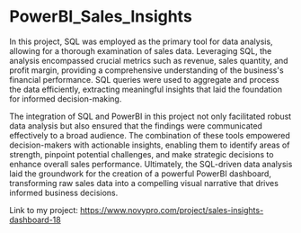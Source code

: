 # PowerBI_Sales_Insights

In this project, SQL was employed as the primary tool for data analysis, allowing for a thorough examination of sales data. Leveraging SQL, the analysis encompassed crucial metrics such as revenue, sales quantity, and profit margin, providing a comprehensive understanding of the business's financial performance. SQL queries were used to aggregate and process the data efficiently, extracting meaningful insights that laid the foundation for informed decision-making.

The integration of SQL and PowerBI in this project not only facilitated robust data analysis but also ensured that the findings were communicated effectively to a broad audience. The combination of these tools empowered decision-makers with actionable insights, enabling them to identify areas of strength, pinpoint potential challenges, and make strategic decisions to enhance overall sales performance. Ultimately, the SQL-driven data analysis laid the groundwork for the creation of a powerful PowerBI dashboard, transforming raw sales data into a compelling visual narrative that drives informed business decisions.

Link to my project:  https://www.novypro.com/project/sales-insights-dashboard-18
